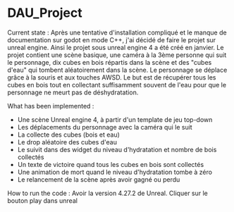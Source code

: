 # DAU_Project

Current state :
Après une tentative d'installation compliqué et le manque de documentation sur godot en mode C++, j'ai décidé de faire le projet sur unreal engine. Ainsi le projet sous unreal engine 4 a été créé en janvier. Le projet contient une scène basique, une caméra à la 3ème personne qui suit le personnage, dix cubes en bois répartis dans la scène et des "cubes d'eau" qui tombent aléatoirement dans la scène. Le personnage se déplace grâce à la souris et aux touches AWSD. Le but est de récupérer tous les cubes en bois tout en collectant suffisamment souvent de l'eau pour que le personnage ne meurt pas de déshydratation.

What has been implemented :
- Une scène Unreal engine 4, à partir d'un template de jeu top-down
- Les déplacements du personnage avec la caméra qui le suit
- La collecte des cubes (bois et eau)
- Le drop aléatoire des cubes d'eau
- Le suivit dans des widget du niveau d'hydratation et nombre de bois collectés
- Un texte de victoire quand tous les cubes en bois sont collectés
- Une animation de mort quand le niveau d'hydratation tombe à zéro
- Le relancement de la scène après avoir gagné ou perdu

How to run the code :
Avoir la version 4.27.2 de Unreal. Cliquer sur le bouton play dans unreal
